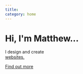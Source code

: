 ```yaml
---
title:
category: home
---
```


<h1>Hi, I'm Matthew...</h1>

<p>I design and create <br><a href="{{ site.baseurl }}/about/index.html" id="typed">websites.</a></p>

<a class="cta" href="{{ site.baseurl }}/about/index.html" title="About Me">Find out more</a>

<script src="assets/js/libs/typed.js"></script>
<script>
  //Typed
  $("#typed").typed({
    strings: ["websites.", "dynamic prototypes.", "mobile applications.", "corporate identities."],
    contentType: 'text',
    typeSpeed: 50,
    startDelay: 100,
    backSpeed: 0,
    backDelay: 1200,
    loop: true,
  });	
</script>